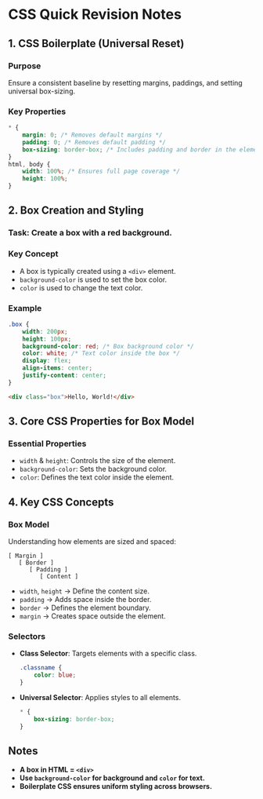 # CSS Quick Revision Notes

## 1. CSS Boilerplate (Universal Reset)
### **Purpose**
Ensure a consistent baseline by resetting margins, paddings, and setting universal box-sizing.

### **Key Properties**
```css
* {
    margin: 0; /* Removes default margins */
    padding: 0; /* Removes default padding */
    box-sizing: border-box; /* Includes padding and border in the element's total width and height */
}
html, body {
    width: 100%; /* Ensures full page coverage */
    height: 100%;
}
```

## 2. Box Creation and Styling
### **Task:** Create a box with a red background.

### **Key Concept**
- A box is typically created using a `<div>` element.
- `background-color` is used to set the box color.
- `color` is used to change the text color.

### **Example**
```css
.box {
    width: 200px;
    height: 100px;
    background-color: red; /* Box background color */
    color: white; /* Text color inside the box */
    display: flex;
    align-items: center;
    justify-content: center;
}
```
```html
<div class="box">Hello, World!</div>
```

## 3. Core CSS Properties for Box Model
### **Essential Properties**
- `width` & `height`: Controls the size of the element.
- `background-color`: Sets the background color.
- `color`: Defines the text color inside the element.

## 4. Key CSS Concepts
### **Box Model**
Understanding how elements are sized and spaced:
```
[ Margin ]
   [ Border ]
      [ Padding ]
         [ Content ]
```
- `width`, `height` → Define the content size.
- `padding` → Adds space inside the border.
- `border` → Defines the element boundary.
- `margin` → Creates space outside the element.

### **Selectors**
- **Class Selector**: Targets elements with a specific class.
  ```css
  .classname {
      color: blue;
  }
  ```
- **Universal Selector**: Applies styles to all elements.
  ```css
  * {
      box-sizing: border-box;
  }
  ```

## Notes
- **A box in HTML = `<div>`**
- **Use `background-color` for background and `color` for text.**
- **Boilerplate CSS ensures uniform styling across browsers.**


